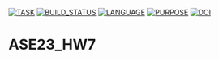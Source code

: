 [![TASK](https://img.shields.io/badge/ase23-hw7-blue)](https://img.shields.io/badge/ase23-hw7-blue)
[![BUILD_STATUS](https://github.com/ihayet/ASE23_HW7/actions/workflows/build.yml/badge.svg)](https://github.com/ihayet/ASE23_HW7/actions/workflows/build.yml)
[![LANGUAGE](https://img.shields.io/badge/language-python-green)](https://img.shields.io/badge/language-python-green)
[![PURPOSE](https://img.shields.io/badge/purpose-learning-orange)](https://img.shields.io/badge/purpose-learning-orange)
[![DOI](https://zenodo.org/badge/DOI/10.5281/zenodo.7787902.svg)](https://doi.org/10.5281/zenodo.7787902)

# ASE23_HW7
